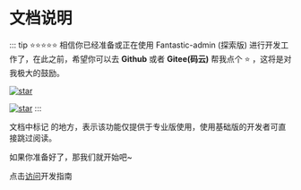 # 文档说明

::: tip ⭐⭐⭐⭐⭐
相信你已经准备或正在使用 Fantastic-admin (探索版) 进行开发工作了，在此之前，希望你可以去 **Github** 或者 **Gitee(码云)** 帮我点个 ⭐ ，这将是对我极大的鼓励。

[![star](https://img.shields.io/github/stars/hooray/fantastic-admin-discovery?style=social)](https://github.com/hooray/fantastic-admin-discovery/stargazers)

[![star](https://gitee.com/hooray/fantastic-admin-discovery/badge/star.svg?theme=dark)](https://gitee.com/hooray/fantastic-admin-discovery/stargazers)
:::

文档中标记 <Badge type="tip" text="专业版" vertical="top" /> 的地方，表示该功能仅提供于专业版使用，使用基础版的开发者可直接跳过阅读。

如果你准备好了，那我们就开始吧~

点击[访问](./guide/ready.md)开发指南